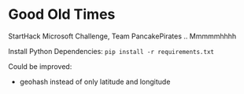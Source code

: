 # Good Old Times
StartHack Microsoft Challenge, Team PancakePirates .. Mmmmmhhhh

Install Python Dependencies:
`pip install -r requirements.txt`


Could be improved:
 - geohash instead of only latitude and longitude